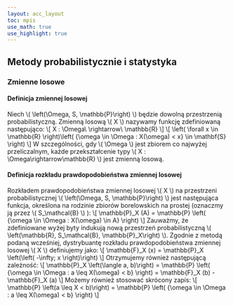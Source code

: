 ```yaml
---
layout: acc_layout
toc: mpis
use_math: true
use_highlight: true
---
```


Metody probabilistycznie i statystyka
---

### Zmienne losowe
#### Definicja zmiennej losowej
Niech \\( \left\(\Omega, S, \mathbb{P}\right\) \\) będzie dowolną przestrzenią probabilistyczną. Zmienną losową \\( X \\) nazywamy funkcję zdefiniowaną następująco:
\\[ X : \Omega\ \rightarrow\ \\mathbb{R} \\]
\\[ \left( \forall x \in \\mathbb{R} \right)\left( \{\omega \in \Omega : X(\omega) < x\} \in \mathbf{S} \right) \\]
W szczególności, gdy \\( \Omega \\) jest zbiorem co najwyżej przeliczalnym, każde przekształcenie typy \\( X : \Omega\rightarrow\\mathbb{R} \\) jest zmienną losową.

#### Definicja rozkładu prawdopodobieństwa zmiennej losowej
Rozkładem prawdopodobieństwa zmiennej losowej \\( X \\) na przestrzeni probabilistycznej \\( \left\(\Omega, S, \mathbb{P}\right\) \\) jest następująca funkcja, określona na rodzinie zbiorów borelowskich na prostej (oznaczmy ją przez \\( S\_\mathcal{B} \\) ):
\\[ \mathbb{P}\_X (A) = \mathbb{P} \left( \{\omega \in \Omega : X(\omega) \in A\} \right) \\]
Zauważmy, że zdefiniowane wyżej byty indukują nową przestrzeń probabilistyczną \\( \left\(\mathbb{R}, S\_\mathcal{B}, \mathbb{P}\_X\right\) \\).
Zgodnie z metodą podaną wcześniej, dystrybuantę rozkładu prawdopodobieństwa zmiennej losowej \\( X \\) definiujemy jako:
\\[ \mathbb{F}\_X (x) = \mathbb{P}\_X \left(\left( -\infty; x \right)\right) \\]
Otrzymujemy również następującą zależność:
\\[ \mathbb{P}\_X \left(\langle a, b)\right) = \mathbb{P} \left( \{\omega \in \Omega : a \leq X(\omega) < b\} \right) = \mathbb{F}\_X (b) - \mathbb{F}\_X (a) \\]
Możemy również stosować skrócony zapis:
\\[ \mathbb{P} \left(a \leq X < b)\right) = \mathbb{P} \left( \{\omega \in \Omega : a \leq X(\omega) < b\} \right) \\]
